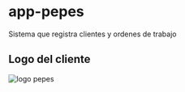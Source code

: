 # app-pepes
Sistema que registra clientes y ordenes de trabajo

## Logo del cliente
![logo pepes](https://jdario9912.github.io/imagenes/imagenes/logo-pepes.png)
